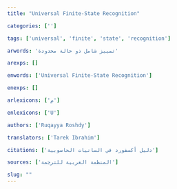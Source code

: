 ```yaml
---
title: "Universal Finite-State Recognition"

categories: ['']

tags: ['universal', 'finite', 'state', 'recognition']

arwords: 'تمييز شامل ذو حالة محدودة'

arexps: []

enwords: ['Universal Finite-State Recognition']

enexps: []

arlexicons: ['م']

enlexicons: ['U']

authors: ['Ruqayya Roshdy']

translators: ['Tarek Ibrahim']

citations: ['دليل أكسفورد في السانيات الحاسوبية']

sources: ['المنظمة العربية للترجمة']

slug: ""
---
```

